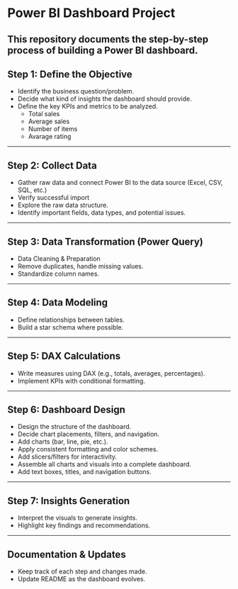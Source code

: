# Power BI Dashboard Project

This repository documents the step-by-step process of building a Power BI dashboard.
---

## Step 1: Define the Objective
- Identify the business question/problem.
- Decide what kind of insights the dashboard should provide.
- Define the key KPIs and metrics to be analyzed.
    * Total sales
    * Average sales
    * Number of items
    * Avarage rating

---

## Step 2:  Collect Data
- Gather raw data and connect Power BI to the data source (Excel, CSV, SQL, etc.)
- Verify successful import
- Explore the raw data structure.
- Identify important fields, data types, and potential issues.

---

## Step 3:  Data Transformation (Power Query)
- Data Cleaning & Preparation
- Remove duplicates, handle missing values.
- Standardize column names.

---

## Step 4: Data Modeling
- Define relationships between tables.
- Build a star schema where possible.

---

## Step 5: DAX Calculations
- Write measures using DAX (e.g., totals, averages, percentages).
- Implement KPIs with conditional formatting.

---

## Step 6: Dashboard Design
- Design the structure of the dashboard.
- Decide chart placements, filters, and navigation.
- Add charts (bar, line, pie, etc.).
- Apply consistent formatting and color schemes.
- Add slicers/filters for interactivity.
- Assemble all charts and visuals into a complete dashboard.
- Add text boxes, titles, and navigation buttons.

---

## Step 7: Insights Generation
- Interpret the visuals to generate insights.
- Highlight key findings and recommendations.

---

## Documentation & Updates
- Keep track of each step and changes made.
- Update README as the dashboard evolves.
